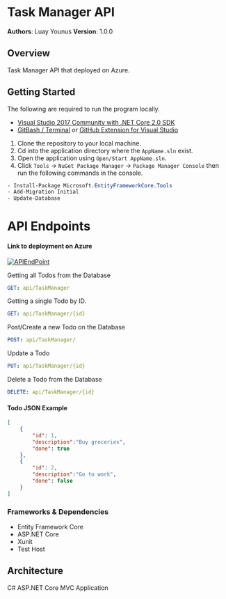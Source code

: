 # Task Manager API

**Authors**: Luay Younus
**Version**: 1.0.0

## Overview
Task Manager API that deployed on Azure.


## Getting Started
The following are required to run the program locally.
- [Visual Studio 2017 Community with .NET Core 2.0 SDK](https://www.microsoft.com/net/core#windowscmd)
- [GitBash / Terminal](https://git-scm.com/downloads) or [GitHub Extension for Visual Studio](https://visualstudio.github.com)

1. Clone the repository to your local machine.
2. Cd into the application directory where the `AppName.sln` exist.
3. Open the application using `Open/Start AppName.sln`.
4. Click `Tools` -> `NuGet Package Manager` -> `Package Manager Console` then run the following commands in the console.
```css
- Install-Package Microsoft.EntityFrameworkCore.Tools
- Add-Migration Initial
- Update-Database
```

# API Endpoints

#### Link to deployment on Azure

[![APIEndPoint](https://raw.githubusercontent.com/MidTermProject/Monster-Hunter-API/master/Resources/azure-logo.png?raw=true) ](http://taskmanagerapi-cf.azurewebsites.net/api/)

Getting all Todos from the Database

```yaml
GET: api/TaskManager
```

Getting a single Todo by ID.

```yaml
GET: api/TaskManager/{id}
```

Post/Create a new Todo on the Database

```yaml
POST: api/TaskManager/
```

Update a Todo

```yaml
PUT: api/TaskManager/{id}
```

Delete a Todo from the Database

```yaml
DELETE: api/TaskManager/{id}
```


#### Todo JSON Example
```json
[
    {
        "id": 1,
        "description":"Buy groceries",
        "done": true
    },
    {
        "id": 2,
        "description":"Go to work",
        "done": false
    }
]
```


### Frameworks & Dependencies
- Entity Framework Core
- ASP.NET Core
- Xunit
- Test Host

## Architecture
C# ASP.NET Core MVC Application
